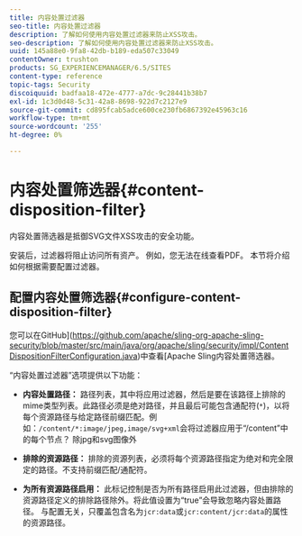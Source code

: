 ```yaml
---
title: 内容处置过滤器
seo-title: 内容处置过滤器
description: 了解如何使用内容处置过滤器来防止XSS攻击。
seo-description: 了解如何使用内容处置过滤器来防止XSS攻击。
uuid: 145a88e0-9fa8-42db-b189-eda507c33049
contentOwner: trushton
products: SG_EXPERIENCEMANAGER/6.5/SITES
content-type: reference
topic-tags: Security
discoiquuid: badfaa18-472e-4777-a7dc-9c28441b38b7
exl-id: 1c3d0d48-5c31-42a8-8698-922d7c2127e9
source-git-commit: cd895fcab5adce600ce230fb6867392e45963c16
workflow-type: tm+mt
source-wordcount: '255'
ht-degree: 0%

---
```


# 内容处置筛选器{#content-disposition-filter}

内容处置筛选器是抵御SVG文件XSS攻击的安全功能。

安装后，过滤器将阻止访问所有资产。 例如，您无法在线查看PDF。 本节将介绍如何根据需要配置过滤器。

## 配置内容处置筛选器{#configure-content-disposition-filter}

您可以在GitHub](https://github.com/apache/sling-org-apache-sling-security/blob/master/src/main/java/org/apache/sling/security/impl/ContentDispositionFilterConfiguration.java)中查看[Apache Sling内容处置筛选器。

“内容处置过滤器”选项提供以下功能：

* **内容处置路径：** 路径列表，其中将应用过滤器，然后是要在该路径上排除的mime类型列表。此路径必须是绝对路径，并且最后可能包含通配符(`*`)，以将每个资源路径与给定路径前缀匹配。例如：`/content/*:image/jpeg,image/svg+xml`会将过滤器应用于“/content”中的每个节点？ 除jpg和svg图像外

* **排除的资源路径：** 排除的资源列表，必须将每个资源路径指定为绝对和完全限定的路径。不支持前缀匹配/通配符。

* **为所有资源路径启用：** 此标记控制是否为所有路径启用此过滤器，但由排除的资源路径定义的排除路径除外。将此值设置为“true”会导致忽略内容处置路径。 与配置无关，只覆盖包含名为`jcr:data`或`jcr:content/jcr:data`的属性的资源路径。
